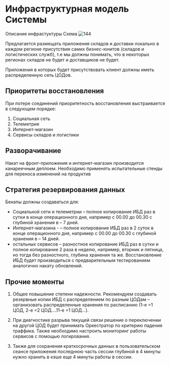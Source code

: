 # Инфраструктурная модель Системы
Описание инфрастуктуры
Схема
![144](https://i.imgur.com/KTpJX2A.jpg)

Предлагается размещать приложения складов и доставки локально в каждом регионе присутствия самих бизнес-юнитов (складов и логистических служб), т.е мы должны понимать, что в некоторых регионах складов не будет и доставщиков не будет.

Приложения в которых будет присутствовать клиент должны иметь распределенную сеть ЦОДов.

## Приоритеты восстановления
При потере соединений приоритетность восстановления выстраивается  в следующем порядке:
1. Социальная сеть
2. Телеметрия
3. Интернет-магазин
4. Сервисы складов и логистики

## Разворачивание
Накат на фронт-приложения и интернет-магазин производится 
канареечным деплоем. Необходимо применять испытательные стенды для переноса изменений на продуктив

## Стратегия резервирования данных

Бекапы должны создаваться для:
- Социальной сети и телеметрии – полное копирование ИБД  раз в сутки в конце операционного дня, например с 00.00 до 00.30 с глубиной хранения в – 7 дней.
- Интернет-магазина - – полное копирование ИБД  раз в 2 суток в конце операционного дня, например с 00.00 до 00.30 с глубиной хранения в – 14 дней.
- остальных сервисов – разностное копирование ИБД раз в сутки и полное копирование 2 раза в неделю, например, вторник и пятница, но тогда без разностного, глубина хранения та же.
Восстановление ИБД будет производиться с предварительным тестированием аналогично накату обновлений.

## Прочие моменты
1. Общее повышение степени надежности. 
Рекомендуем создавать резервные копии ИБД с распределением по разным ЦОДам – организовать распределенные хранения по расписанию (1-е =1 ЦОД, 2-е =2 ЦОД....11-е =1 ЦОД...).

2. При диагностике разрыва текущей связи решение о переключении на другой ЦОД будет принимать Оркестратор по критерию падения траффика. Также необходимо настроить мониторинг работы сервисов с помощью логирования.

3. Также для сохранения краткосрочных данных в пользовательском сеансе приложения последнюю часть сессии глубиной в 4 минуты нужно хранить в кэше еще 4 минуты работы в сессии.





